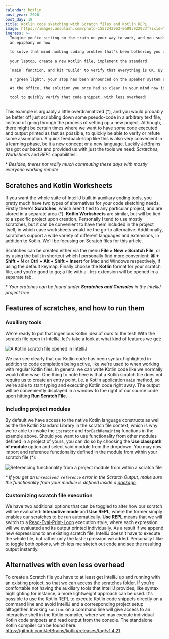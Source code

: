 ```yaml
---
calendar: kotlin
post_year: 2020
post_day: 19
title: Kotlin code sketching with Scratch files and Kotlin REPL
image: https://images.unsplash.com/photo-1557243962-0a093922933f?ixid=MXwxMjA3fDB8MHxwaG90by1wYWdlfHx8fGVufDB8fHw%3D&ixlib=rb-1.2.1&auto=format&fit=crop&w=3300&q=80
ingress: >-
  Imagine you're sitting on the train on your way to work, and you suddenly get
  an epiphany on how

  to solve that mind numbing coding problem that's been bothering you over the last few days. You whip out

  your laptop, create a new Kotlin file, implement the standard

  `main` function, and hit "Build" to verify that everything is OK. By the time IntelliJ responds with

  a "green light", your stop has been announced on the speaker system and you have to drop what you were doing.

  At the office, the solution you once had so clear in your mind now is lost to the void. If only you had a

  tool to quickly verify that code snippet, with less overhead!
---
```

This example is arguably a little overdramatized (\*), and you would probably be better off just scribbling
down some pseudo-code in a arbitrary text file, instead of going through the process of setting up a new project.
Although, there might be certain times where we want to have some code executed and output printed
as fast as possible, to quickly be able to verify or refute some assumption. A quick feedback-loop like this is also very convenient in a learning phase, be it a new concept or a new language.  Luckily JetBrains has got our backs
and provided us with just the tools we need: _Scratches_, _Worksheets_ and _REPL_ capabilities.

\* _Besides, theres not really much commuting these days with mostly everyone working remote_

## Scratches and Kotlin Worksheets

If you want the whole suite of IntelliJ built in auxiliary coding tools, you pretty much have two types of alternatives for your code sketching needs. Firstly there's **Scratches**, which aren't tied to any particular project, and are stored in a separate area (\*). **Kotlin Worksheets** are similar, but will be tied to a specific project upon creation.
Personally I tend to use mostly scratches, but it can be convenient to have them included in the project itself, in which case worksheets would be the go-to alternative. Additionally, scratches support a wide variety of different languages and extensions, in addition to Kotlin. We'll be focusing on Scratch files for this article.

Scratches can be created either via the menu **File > New > Scratch File**, or by using the built in shortcut which I personally find more convenient: **⌘ + Shift + N** or **Ctrl + Alt + Shift + Insert** for Mac and Windows respectively, if using the default keymap. Finally choose the **Kotlin** format for your scratch file, and you're good to go; a file with a `.kts` extension will be opened in a separate tab.

\* _Your cratches can be found under **Scratches and Consoles** in the IntelliJ project tree_

## Features of scratches, and how to run them

### Auxiliary tools

We're ready to put that ingenious Kotlin idea of ours to the test! With the scratch file open in IntelliJ, let's take a look at what kind of features we get:

![A Kotlin scratch file opened in IntelliJ](https://i.ibb.co/Qmsbvr0/Intelli-J-IDEA-CE-2020-2-1-Scratch-File.png)

We can see clearly that our Kotlin code has been syntax highlighted in addition to code completion being active, like we're used to when working with regular Kotlin files. In general we can write Kotlin code like we normally would otherwise. One thing to note here is that a Kotlin scratch file does not require us to create an entry point, i.e. a Kotlin application `main` method, so we're able to start typing and executing Kotlin code right away. The output will be conveniently displayed in a window to the right of our source code upon hitting **Run Scratch File**.

### Including project modules

By default we have access to the native Kotlin language constructs as well as the the Kotlin Standard Library in the scratch file context, which is why we're able to invoke the `iterator` and `forEachRemaining` functions in the example above. Should you want to use functionality from other modules defined in a project of yours, you can do so by choosing the **Use classpath of module** option and select said module from the dropdown. You may now import and reference functionality defined in the module from within your scratch file (\*):

![Referencing functionality from a project module from within a scratch file](https://i.ibb.co/1b3kJbF/Intelli-J-IDEA-CE-2020-2-1-Scratch-File-2.png)

_\* If you get an `Unresolved reference` error in the Scratch Output, make sure the functionality from your module is defined inside a [package](https://kotlinlang.org/docs/reference/packages.html#packages)._

### Customizing scratch file execution

We have two additional options that can be toggled to alter how our scratch will be evaluated: **Interactive mode** and **Use REPL**, where the former simply enables our scratches to be run automatically. **Use REPL** means that we will switch to a [Read-Eval-Print-Loop](https://en.wikipedia.org/wiki/Read%E2%80%93eval%E2%80%93print_loop) execution style, where each expression will we evaluated and its output printed individually. As a result if we append new expressions to an existing scratch file, IntelliJ doesn't have to execute the whole file, but rather only the last expression we added. Personally I like to toggle both options, which lets me sketch out code and see the resulting output instantly.

## Alternatives with even less overhead

To create a Scratch file you have to at least get IntelliJ up and running with an existing project, so that we can access the scratches folder. If you're comfortable not having the auxiliary tools that IntelliJ provides, like syntax highlighting for instance, a more lightweight approach can be used. It's possible to use the Kotlin REPL to execute Kotlin code snippets directly on a command line and avoid IntelliJ and a corresponding project setup alltogether. Invoking `kotlinc` on a command line will give access to an interactive shell in the Kotlin compiler, where we may execute individual Kotlin code snippets and read output from the console. The standalone Kotlin compiler can be found here: https://github.com/JetBrains/kotlin/releases/tag/v1.4.21.

